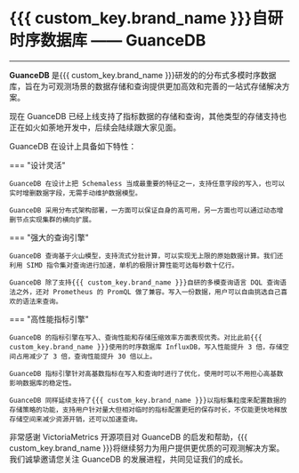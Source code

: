 # {{{ custom_key.brand_name }}}自研时序数据库 —— GuanceDB
---

**GuanceDB** 是{{{ custom_key.brand_name }}}研发的的分布式多模时序数据库，旨在为可观测场景的数据存储和查询提供更加高效和完善的一站式存储解决方案。

现在 GuanceDB 已经上线支持了指标数据的存储和查询，其他类型的存储支持也正在如火如荼地开发中，后续会陆续跟大家见面。

GuanceDB 在设计上具备如下特性：

<div class="grid" markdown>

=== "设计灵活"
  
    GuanceDB 在设计上把 Schemaless 当成最重要的特征之一，支持任意字段的写入，也可以实时增删数据字段，无需手动维护数据模型。

    GuanceDB 采用分布式架构部署，一方面可以保证自身的高可用，另一方面也可以通过动态增删节点实现集群的横向扩展。

=== "强大的查询引擎"
  
    GuanceDB 查询基于火山模型，支持流式分批计算，可以实现无上限的原始数据计算。我们还利用 SIMD 指令集对查询进行加速，单机的极限计算性能可达每秒数十亿行。

    GuanceDB 除了支持{{{ custom_key.brand_name }}}自研的多模查询语言 DQL 查询语法之外，还对 Prometheus 的 PromQL 做了兼容。写入一份数据，用户可以自由挑选自己喜欢的语法来查询。


=== "高性能指标引擎"
  
    GuanceDB 的指标引擎在写入、查询性能和存储压缩效率方面表现优秀。对比此前{{{ custom_key.brand_name }}}使用的时序数据库 InfluxDB，写入性能提升 3 倍，存储空间占用减少了 3 倍，查询性能提升 30 倍以上。

    GuanceDB 指标引擎针对高基数指标在写入和查询时进行了优化，使用时可以不用担心高基数影响数据库的稳定性。

    GuanceDB 同样延续支持了{{{ custom_key.brand_name }}}以指标集粒度来配置数据的存储策略的功能，支持用户针对量大但相对临时的指标配置更短的保存时长，不仅能更快地释放存储空间来减少资源开销，还可以加速查询。


非常感谢 VictoriaMetrics 开源项目对 GuanceDB 的启发和帮助，{{{ custom_key.brand_name }}}将继续努力为用户提供更优质的可观测解决方案。我们诚挚邀请您关注 GuanceDB 的发展进程，共同见证我们的成长。





